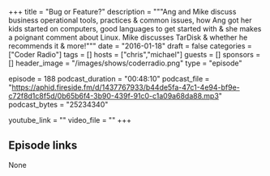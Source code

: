 +++
title = "Bug or Feature?"
description = """Ang and Mike discuss business operational tools, practices & common issues, how Ang got her kids started on computers, good languages to get started with & she makes a poignant comment about Linux. Mike discusses TarDisk & whether he recommends it & more!"""
date = "2016-01-18"
draft = false
categories = ["Coder Radio"]
tags = []
hosts = ["chris","michael"]
guests = []
sponsors = []
header_image = "/images/shows/coderradio.png"
type = "episode"

episode = 188
podcast_duration = "00:48:10"
podcast_file = "https://aphid.fireside.fm/d/1437767933/b44de5fa-47c1-4e94-bf9e-c72f8d1c8f5d/0b65b6f4-3b90-439f-91c0-c1a09a68da88.mp3"
podcast_bytes = "25234340"

youtube_link = ""
video_file = ""
+++

## Episode links

None

